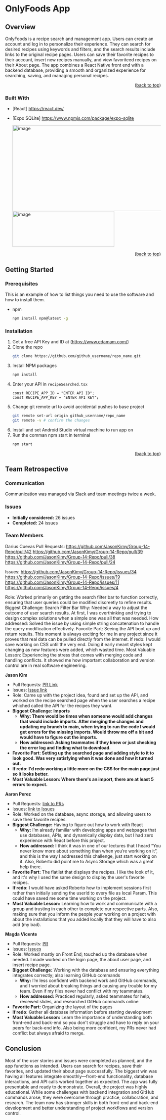 <a id="readme-top"></a> 
# OnlyFoods App
## Overview
 OnlyFoods is a recipe search and management app. Users can create an account and log in to personalize their experience. They can search for desired recipes using keywords and filters, and the search results include links to the original recipe pages. Users can save their favorite recipes to their account, insert new recipes manually, and view favoriteed recipes on their About page. The app combines a React Native front end with a backend database, providing a smooth and organized experience for searching, saving, and managing personal recipes.
 



<p align="right">(<a href="#readme-top">back to top</a>)</p>



### Built With

* [React] https://react.dev/
* [Expo SQLite] https://www.npmjs.com/package/expo-sqlite

  <img width="571" height="278" alt="image" src="https://github.com/user-attachments/assets/f695bc3e-aec9-4cb4-86a6-b5253f3c269e" />
  <img width="329" height="116" alt="image" src="https://github.com/user-attachments/assets/7e0165d2-9a99-44dd-8669-1626174d89a3" />


<p align="right">(<a href="#readme-top">back to top</a>)</p>



<!-- GETTING STARTED -->
## Getting Started

### Prerequisites

This is an example of how to list things you need to use the software and how to install them.
* npm
  ```sh
  npm install npm@latest -g
  ```

### Installation

1. Get a free API Key and ID at (https://www.edamam.com/)
2. Clone the repo
   ```sh
   git clone https://github.com/github_username/repo_name.git
   ```
3. Install NPM packages
   ```sh
   npm install
   ```
4. Enter your API in `recipeSearched.tsx`
   ```tsx
   const RECIPE_APP_ID = "ENTER API ID";
   const RECIPE_APP_KEY = "ENTER API KEY";
   ```
5. Change git remote url to avoid accidental pushes to base project
   ```sh
   git remote set-url origin github_username/repo_name
   git remote -v # confirm the changes
   ```
6. Install and set Android Studio virtual machine to run app on
7. Run the comman npm start in terminal
   ```sh
   npm start
   ```

<p align="right">(<a href="#readme-top">back to top</a>)</p>


## Team Retrospective

### Communication
Communication was managed via Slack and team meetings twice a week.

### Issues 
- **Initially considered:** 26 issues 
- **Completed:** 24 issues

### Team Members

Darius Cuevas
Pull Requests:
https://github.com/JasonKimy/Group-14-Repo/pull/42
https://github.com/JasonKimy/Group-14-Repo/pull/39
https://github.com/JasonKimy/Group-14-Repo/pull/38
https://github.com/JasonKimy/Group-14-Repo/pull/24

Issues:
https://github.com/JasonKimy/Group-14-Repo/issues/34
https://github.com/JasonKimy/Group-14-Repo/issues/19
https://github.com/JasonKimy/Group-14-Repo/issues/11
https://github.com/JasonKimy/Group-14-Repo/issues/4

Role: Worked primarily on getting the search filter bar to function correctly, ensuring that user queries could be modified discreetly to refine results.
Biggest Challenge: Search Filter Bar
Why: Needed a way to adjust the outcome of user search results. At first, I was overthinking and trying to design complex solutions when a simple one was all that was needed.
How addressed: Solved the issue by using simple string concatenation to handle the query modification effectively.
Favorite Part: Seeing the API boot up and return results. This moment is always exciting for me in any project since it proves that real data can be pulled directly from the internet.
If redo: I would save working on CSS until the very end. Doing it early meant styles kept changing as new features were added, which wasted time.
Most Valuable Lesson: Experiencing the stress that comes with merging code and handling conflicts. It showed me how important collaboration and version control are in real software engineering.

**Jason Kim**  
- Pull Requests: [PR Link](https://github.com/JasonKimy/Group-14-Repo/issues?q=is%3Aclosed%20is%3Apr%20author%3AJasonKimy)  
- Issues: [Issue link](https://github.com/JasonKimy/Group-14-Repo/issues?q=is%3Aclosed%20is%3Aissue%20author%3AJasonKimy)  
- Role: Came up with the project idea, found and set up the API, and worked on the recipe searched page when the user searches a recipe whiched called the API for the recipes they want. 
- **Biggest Challenge: Imports**
   - **Why: There would be times when someone would add changes that would include imports. After merging the changes and updating my branch to main,
       when trying to run the code I would get errors for the missing imports. Would throw me off a bit and would have to figure out the imports.**
   - **How addressed: Asking teammates if they knew or just checking the error log and finding what to download.** 
- **Favorite Part: Setting up the searched page and adding style to it to look good. Was very satisfying when it was done and how it turned out.**
- **If redo: I'd redo working a little more on the CSS for the main page just so it looks better.**
- **Most Valuable Lesson: Where there's an import, there are at least 5 errors to expect.** 


**Aaron Perez**  
- Pull Requests: [link to PRs](https://github.com/JasonKimy/Group-14-Repo/pulls?q=is%3Apr+is%3Aclosed+author%3ATuffAaron)  
- Issues: [link to Issues](https://github.com/JasonKimy/Group-14-Repo/issues?q=is%3Aissue%20state%3Aclosed%20author%3ATuffAaron)  
- Role: Worked on the database, async storage, and allowing users to save their favorite recipes.
- **Biggest Challenge:**  Having to figure out how to work with React
   - **Why:** I'm already familiar with developing apps and webpages that use databases, APIs, and dynamically display data, but I had zero experience with React before this project. 
   - **How addressed:** I think it was in one of our lectures that I heard “You never know more about something than when you’re working on it”, and this is the way I addressed this challenge, just start working on it. Also, Roberto did point me to Async Storage which was a great help there.
- **Favorite Part:** The flatlist that displays the recipes. I like the look of it, and it's why I used the same design to display the user's favorite recipes.
- **If redo:**  I would have asked Roberto how to implement sessions first rather than initially sending the userId to every file as local Param. This could have saved me some time working on the project.
- **Most Valuable Lesson:** Learning how to work and communicate with a group and trusting in each other to complete our respective parts. Also, making sure that you inform the people your working on a project with about the installations that you added locally that they will have to also add (my bad).


**Magda Vicente**  
- Pull Requests: [PR](https://github.com/JasonKimy/Group-14-Repo/pulls?q=is%3Apr+is%3Aclosed+author%3Amozartella)  
- Issues: [Issues](https://github.com/JasonKimy/Group-14-Repo/issues?q=is%3Aissue%20state%3Aclosed%20author%3Amozartella)  
- Role: Worked mostly on Front End; touched up the database when needed. I made worked on the login page, the about user page, and insert recipe page. 
- **Biggest Challenge:** Working with the database and ensuring everything integrates correctly; also learning GitHub commands 
  - **Why:** I’m less confident with backend work and GitHub commands, and I worried about breaking things and causing any trouble for my team. Even if my files never had conflict with my teammates.
  - **How addressed:** Practiced regularly, asked teammates for help, reviewed slides, and researched GitHub commands online  
- **Favorite Part:** Organizing the layout of the pages  
- **If redo:** Gather all database information before starting development  
- **Most Valuable Lesson:** Learn the importance of understanding both front-end and back-end so you don't struggle and have to reply on your peers for back-end info. Also being more confident, my PRs never had conflict but always afraid to merge. 

## Conclusion
Most of the user stories and issues were completed as planned, and the app functions as intended. Users can search for recipes, save their favorites, and updated their about page successfully. The biggest win was having all features integrate smoothly—front-end functionality, database interactions, and API calls worked together as expected. The app was fully presentable and ready to demonstrate. Overall, the project was highly educational. While some challenges with backend integration and GitHub commands arose, they were overcome through practice, collaboration, and research. The team now has stronger skills in both front-end and back-end development and better understanding of project workflows and version control.


